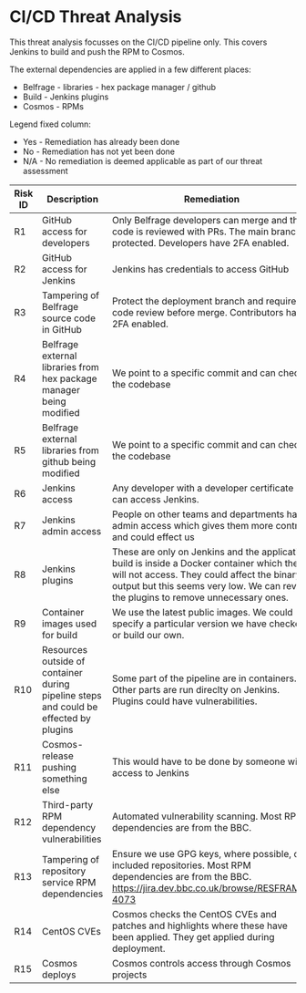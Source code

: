 # CI/CD Threat Analysis

This threat analysis focusses on the CI/CD pipeline only. This covers Jenkins to build and push the RPM to Cosmos.

The external dependencies are applied in a few different places:
- Belfrage - libraries - hex package manager / github
- Build - Jenkins plugins
- Cosmos - RPMs

Legend fixed column:
- Yes - Remediation has already been done
- No - Remediation has not yet been done
- N/A - No remediation is deemed applicable as part of our threat assessment

Risk ID | Description | Remediation | Fixed? | Priority
--- | --- | --- | --- | ---
R1 | GitHub access for developers | Only Belfrage developers can merge and the code is reviewed with PRs. The main branch is protected. Developers have 2FA enabled. | Yes | N/A
R2 | GitHub access for Jenkins | Jenkins has credentials to access GitHub | No | Low
R3 | Tampering of Belfrage source code in GitHub | Protect the deployment branch and require code review before merge. Contributors have 2FA enabled. | Yes | N/A
R4 | Belfrage external libraries from hex package manager being modified | We point to a specific commit and can check the codebase | N/A | N/A
R5 | Belfrage external libraries from github being modified | We point to a specific commit and can check the codebase | N/A | N/A
R6 | Jenkins access | Any developer with a developer certificate can access Jenkins. | No | Low
R7 | Jenkins admin access | People on other teams and departments have admin access which gives them more control and could effect us | No | Medium
R8 | Jenkins plugins | These are only on Jenkins and the application build is inside a Docker container which they will not access. They could affect the binary output but this seems very low. We can review the plugins to remove unnecessary ones. | No | Low
R9 | Container images used for build | We use the latest public images. We could specify a particular version we have checked or build our own. | No | Low
R10 | Resources outside of container during pipeline steps and could be effected by plugins | Some part of the pipeline are in containers. Other parts are run direclty on Jenkins. Plugins could have vulnerabilities. | No | Low
R11 | Cosmos-release pushing something else | This would have to be done by someone with access to Jenkins | No | Low
R12 | Third-party RPM dependency vulnerabilities | Automated vulnerability scanning. Most RPM dependencies are from the BBC. | No | Medium
R13 | Tampering of repository service RPM dependencies | Ensure we use GPG keys, where possible, on included repositories. Most RPM dependencies are from the BBC. https://jira.dev.bbc.co.uk/browse/RESFRAME-4073  | Yes | Low
R14 | CentOS CVEs | Cosmos checks the CentOS CVEs and patches and highlights where these have been applied. They get applied during deployment. | Yes | N/A
R15 | Cosmos deploys | Cosmos controls access through Cosmos projects | N/A | N/A

